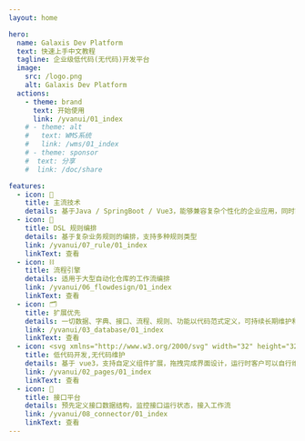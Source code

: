 ```yaml
---
layout: home

hero:
  name: Galaxis Dev Platform
  text: 快速上手中文教程
  tagline: 企业级低代码(无代码)开发平台
  image:
    src: /logo.png
    alt: Galaxis Dev Platform
  actions:
    - theme: brand
      text: 开始使用
      link: /yvanui/01_index
    # - theme: alt
    #   text: WMS系统
    #   link: /wms/01_index
    # - theme: sponsor
    #  text: 分享
    #  link: /doc/share

features:
  - icon: 🧬
    title: 主流技术
    details: 基于Java / SpringBoot / Vue3，能够兼容复杂个性化的企业应用，同时能够大大简化开发过程，让您的项目更加高效和准确
  - icon: 📐
    title: DSL 规则编排
    details: 基于复杂业务规则的编排，支持多种规则类型
    link: /yvanui/07_rule/01_index
    linkText: 查看
  - icon: ⛓
    title: 流程引擎
    details: 适用于大型自动化仓库的工作流编排
    link: /yvanui/06_flowdesign/01_index
    linkText: 查看 
  - icon: 🗂️
    title: 扩展优先
    details: 一切数据、字典、接口、流程、规则、功能以代码范式定义，可持续长期维护和扩展
    link: /yvanui/03_database/01_index
    linkText: 查看
  - icon: <svg xmlns="http://www.w3.org/2000/svg" width="32" height="32"><path fill="#41b883" d="M24.4 3.925H30l-14 24.15L2 3.925h10.71l3.29 5.6 3.22-5.6Z"/><path fill="#41b883" d="m2 3.925 14 24.15 14-24.15h-5.6L16 18.415 7.53 3.925Z"/><path fill="#35495e" d="M7.53 3.925 16 18.485l8.4-14.56h-5.18L16 9.525l-3.29-5.6Z"/></svg>
    title: 低代码开发,无代码维护
    details: 基于 vue3，支持自定义组件扩展，拖拽完成界面设计，运行时客户可以自行维护
    link: /yvanui/02_pages/01_index
    linkText: 查看 
  - icon: 🚀
    title: 接口平台
    details: 预先定义接口数据结构，监控接口运行状态，接入工作流
    link: /yvanui/08_connector/01_index
    linkText: 查看 
---
```


<style>
:root {
  --vp-home-hero-name-color: transparent;
  --vp-home-hero-name-background: -webkit-linear-gradient(120deg, #bd34fe, #41d1ff);

  --vp-home-hero-image-background-image: linear-gradient(-45deg, #bd34fe 50%, #47caff 50%);
  --vp-home-hero-image-filter: blur(40px);
}

</style>